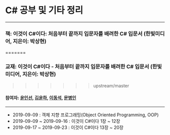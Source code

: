 # C# 공부 및 기타 정리

***



### 책: 이것이 C#이다: 처음부터 끝까지 입문자를 배려한 C# 입문서 (한빛미디어, 지은이: 박상현)
=======
### 교재: 이것이 C#이다 - 처음부터 끝까지 입문자를 배려한 C# 입문서 (한빛미디어, 지은이: 박상현)
>>>>>>> upstream/master

#### 참여자: [윤인선](https://github.com/uningsun), [김윤하](https://github.com/yungity), [이동석](https://github.com/dongseoklee1541), [문병인](https://github.com/bluein)  

***

- 2019-09-09		  : 객체 지향 프로그래밍(Object Oriented Programming, OOP)
- 2019-09-09 ~ 2019-09-16 : 이것이 C#이다 1장 ~ 12장
- 2019-09-17 ~ 2019-09-23 : 이것이 C#이다 13장 ~ 20장

